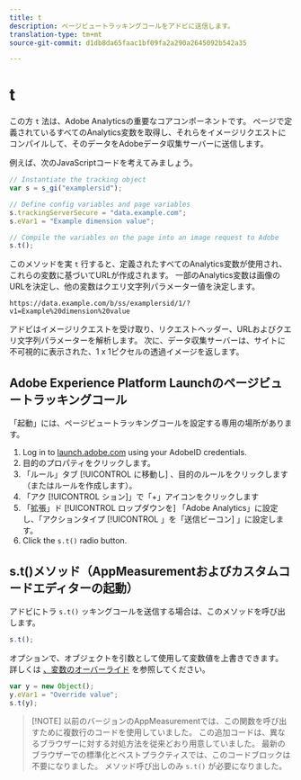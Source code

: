 ```yaml
---
title: t
description: ページビュートラッキングコールをアドビに送信します。
translation-type: tm+mt
source-git-commit: d1db8da65faac1bf09fa2a290a2645092b542a35

---
```



# t

この方 `t` 法は、Adobe Analyticsの重要なコアコンポーネントです。 ページで定義されているすべてのAnalytics変数を取得し、それらをイメージリクエストにコンパイルして、そのデータをAdobeデータ収集サーバーに送信します。

例えば、次のJavaScriptコードを考えてみましょう。

```js
// Instantiate the tracking object
var s = s_gi("examplersid");

// Define config variables and page variables
s.trackingServerSecure = "data.example.com";
s.eVar1 = "Example dimension value";

// Compile the variables on the page into an image request to Adobe
s.t();
```

このメソッドを実 `t` 行すると、定義されたすべてのAnalytics変数が使用され、これらの変数に基づいてURLが作成されます。 一部のAnalytics変数は画像のURLを決定し、他の変数はクエリ文字列パラメーター値を決定します。

```text
https://data.example.com/b/ss/examplersid/1/?v1=Example%20dimension%20value
```

アドビはイメージリクエストを受け取り、リクエストヘッダー、URLおよびクエリ文字列パラメーターを解析します。 次に、データ収集サーバーは、サイトに不可視的に表示された、1 x 1ピクセルの透過イメージを返します。

## Adobe Experience Platform Launchのページビュートラッキングコール

「起動」には、ページビュートラッキングコールを設定する専用の場所があります。

1. Log in to [launch.adobe.com](https://launch.adobe.com) using your AdobeID credentials.
2. 目的のプロパティをクリックします。
3. 「ルール」タブ [!UICONTROL に移動し] 、目的のルールをクリックします（またはルールを作成します）。
4. 「アク [!UICONTROL ション]」で「+」アイコンをクリックします
5. 「拡張」ド [!UICONTROL ロップダウンを] 「Adobe Analytics」に設定し、「アクションタイプ [!UICONTROL 」を「送信ビーコン] 」に設定します。
6. Click the `s.t()` radio button.

## s.t()メソッド（AppMeasurementおよびカスタムコードエディターの起動）

アドビにトラ `s.t()` ッキングコールを送信する場合は、このメソッドを呼び出します。

```js
s.t();
```

オプションで、オブジェクトを引数として使用して変数値を上書きできます。 詳しくは [、変数のオーバーライド](../../js/overrides.md) を参照してください。

```js
var y = new Object();
y.eVar1 = "Override value";
s.t(y);
```

> [!NOTE] 以前のバージョンのAppMeasurementでは、この関数を呼び出すために複数行のコードを使用していました。 この追加コードは、異なるブラウザーに対する対処方法を従来どおり用意していました。 最新のブラウザーでの標準化とベストプラクティスでは、このコードブロックは不要になりました。 メソッド呼び出しのみ `s.t()` が必要になりました。
